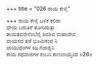 +++
title = "026 ರಾಯ ಕೇಳೈ"

+++
ರಾಯ ಕೇಳೈ ಬಳಿಕ ಕಲಿರಾ  
ಧೇಯ ಬರುತಿರೆ ತೋರಿದುತ್ಪಾ  
ತಾಯತವನೇನೆಂಬೆನೈ ಶಿವಶಿವ ಮಹಾದೇವ  
ವಾಯಸದ ತಡೆ ಭೂಮಿಕಂಪ ನಿ  
ಜಾಯುಧಂಗಳ ಕಿಡಿ ಗಜಾಶ್ವನಿ  
ಕಾಯ ರಥವಾಜಿಗಳ ಕಂಬನಿ ಕಾಣಲಾಯ್ತೆಂದ       ॥26॥